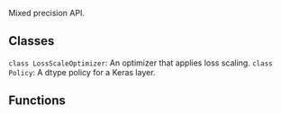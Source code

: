 Mixed precision API.
## Classes
`class LossScaleOptimizer`: An optimizer that applies loss scaling.
`class Policy`: A dtype policy for a Keras layer.
## Functions

